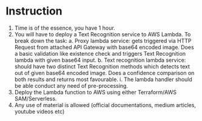 # Instruction


1. Time is of the essence, you have 1 hour.
2. You will have to deploy a Text Recognition service to AWS Lambda. To break down the task:
	a. Proxy lambda service: gets triggered via HTTP Request from attached API Gateway with base64 encoded image.
      Does a basic validation like existence check and triggers Text Recognition lambda with given base64 input.
	b. Text recognition lambda service: should have two distinct Text Recognition methods which detects text out of given base64 encoded image.
       Does a confidence comparison on both results and returns most favourable.
		 i. The lambda handler should be able conduct any need of pre-processing.
4. Deploy the Lambda function to AWS using either Terraform/AWS SAM/Serverless.
5.  Any use of material is allowed (official documentations, medium articles, youtube videos etc)
